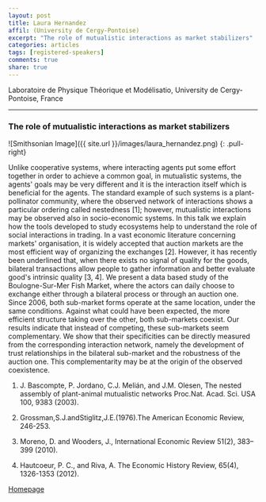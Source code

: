 ```yaml
---
layout: post
title: Laura Hernandez
affil: (University de Cergy-Pontoise)
excerpt: "The role of mutualistic interactions as market stabilizers"
categories: articles
tags: [registered-speakers]
comments: true
share: true
---
```


Laboratoire de Physique Théorique et Modélisatio, University de Cergy-Pontoise, France

---

### The role of mutualistic interactions as market stabilizers

<!-- Lorem ipsum dolor sit amet, test link adipiscing elit. **This is strong**. Nullam dignissim convallis est. Quisque aliquam. -->

![Smithsonian Image]({{ site.url }}/images/laura_hernandez.png)
{: .pull-right}

Unlike cooperative systems, where interacting agents put some effort together in order to achieve a common goal, in mutualistic systems, the agents' goals may be very different and it is the interaction itself which is beneficial for the agents. The standard example of such systems is a plant-pollinator community, where the observed network of interactions shows a particular ordering called nestedness [1]; however, mutualistic interactions may be observed also in socio-economic systems. In this talk we explain how the tools developed to study ecosystems help to understand the role of social interactions in trading. In a vast economic literature concerning markets' organisation, it is widely accepted that auction markets are the most efficient way of organizing the exchanges [2]. However, it has recently been underlined that, when there exists no signal of quality for the goods, bilateral transactions allow people to gather information and better evaluate good's intrinsic quality [3, 4]. We present a data based study of the Boulogne-Sur-Mer Fish Market, where the actors can daily choose to exchange either through a bilateral process or through an auction one. Since 2006, both sub-market forms operate at the same location, under the same conditions. Against what could have been expected, the more efficient structure taking over the other, both sub-markets coexist. Our results indicate that instead of competing, these sub-markets seem complementary. We show that their specificities can be directly measured from the corresponding interaction network, namely the development of trust relationships in the bilateral sub-market and the robustness of the auction one. This complementarity may be at the origin of the observed coexistence.

1. J. Bascompte, P. Jordano, C.J. Melián, and J.M. Olesen, The nested assembly of plant-animal mutualistic networks Proc.Nat. Acad. Sci. USA 100, 9383 (2003).
2. Grossman,S.J.andStiglitz,J.E.(1976).The American Economic Review, 246-253.3. Moreno, D. and Wooders, J., International Economic Review 51(2), 383–399 (2010).4. Hautcoeur, P. C., and Riva, A. The Economic History Review, 65(4), 1326-1353 (2012).

<div markdown="0"><a href="https://www.u-cergy.fr/en/_plugins/mypage/mypage/content/laura.html" class="btn">Homepage</a></div>
